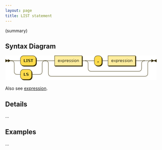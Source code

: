 ```yaml
---
layout: page
title: LIST statement
---
```


(summary)


## Syntax Diagram

![Syntax diagram](/diagram/LIST-statement.png)

Also see [expression](/reference/expression).


## Details

...


## Examples

...
